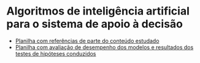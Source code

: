 # Algoritmos de inteligência artificial para o sistema de apoio à decisão

- [Planilha com referências de parte do conteúdo estudado](https://docs.google.com/spreadsheets/d/1pHcoLTMUAU8CpBDv6ObJvuftsrF2fLBo_rQo68QGX4o/edit?usp=drive_link)
- [Planilha com avaliação de desempenho dos modelos e resultados dos testes de hipóteses conduzidos](https://docs.google.com/spreadsheets/d/1fPq-6OO-bxIfi3RcUDgraS-V401GdcVEBhR5fK90Sjo/edit?usp=drive_link)
